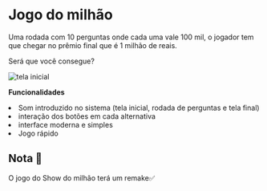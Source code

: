 <h1>Jogo do milhão</h1>

<p>Uma rodada com 10 perguntas onde cada uma vale 100 mil, o jogador tem que chegar no prêmio final que é 1 milhão de reais.</p>
<p>Será que você consegue?</p>

![tela inicial](https://user-images.githubusercontent.com/90424448/174693584-55607fcc-f291-4e90-b8e0-16eb44bf194f.PNG)

<b>Funcionalidades </b>
<li> 
 Som introduzido no sistema (tela inicial, rodada de perguntas e tela final) 
</li>
<li>
interação dos botões em cada alternativa
</li>
<li>
interface moderna e simples
</li>
<li>
 Jogo rápido
</li>



## Nota 📑 
O jogo do Show do milhão terá um remake✅




